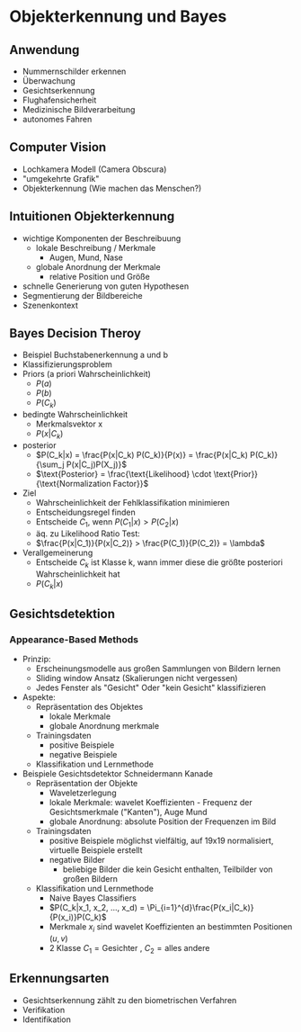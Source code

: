 # Objekterkennung und Bayes

## Anwendung
- Nummernschilder erkennen
- Überwachung
- Gesichtserkennung
- Flughafensicherheit
- Medizinische Bildverarbeitung
- autonomes Fahren

## Computer Vision
- Lochkamera Modell (Camera Obscura)
- "umgekehrte Grafik"
- Objekterkennung (Wie machen das Menschen?)

## Intuitionen Objekterkennung
- wichtige Komponenten der Beschreibuung
  - lokale Beschreibung / Merkmale
    - Augen, Mund, Nase
  - globale Anordnung der Merkmale
    - relative Position und Größe
- schnelle Generierung von guten Hypothesen
- Segmentierung der Bildbereiche
- Szenenkontext

## Bayes Decision Theroy
- Beispiel Buchstabenerkennung a und b
- Klassifizierungsproblem
- Priors (a priori Wahrscheinlichkeit)
  - $P(a)$
  - $P(b)$
  - $P(C_k)$
- bedingte Wahrscheinlichkeit
  - Merkmalsvektor x
  - $P(x | C_k)$
- posterior
  - $P(C_k|x) = \frac{P(x|C_k) P(C_k)}{P(x)} = \frac{P(x|C_k) P(C_k)}{\sum_j P(x|C_j)P(X_j)}$
  - $\text{Posterior} = \frac{\text{Likelihood} \cdot \text{Prior}}{\text{Normalization Factor}}$
- Ziel
  - Wahrscheinlichkeit der Fehlklassifikation minimieren
  - Entscheidungsregel finden
  - Entscheide $C_1$, wenn $P(C_1|x) > P(C_2|x)$
  - äq. zu Likelihood Ratio Test:
  - $\frac{P(x|C_1)}{P(x|C_2)} > \frac{P(C_1)}{P(C_2)} = \lambda$
- Verallgemeinerung
  - Entscheide $C_k$ ist Klasse k, wann immer diese die größte posteriori Wahrscheinlichkeit hat
  - $P(C_k|x)$

## Gesichtsdetektion
### Appearance-Based Methods
- Prinzip:
  - Erscheinungsmodelle aus großen Sammlungen von Bildern lernen
  - Sliding window Ansatz (Skalierungen nicht vergessen)
  - Jedes Fenster als "Gesicht" Oder "kein Gesicht" klassifizieren
- Aspekte:
  - Repräsentation des Objektes
    - lokale Merkmale
    - globale Anordnung merkmale
  - Trainingsdaten
    - positive Beispiele
    - negative Beispiele
  - Klassifikation und Lernmethode
- Beispiele Gesichtsdetektor Schneidermann Kanade 
  - Repräsentation der Objekte
    - Waveletzerlegung
    - lokale Merkmale: wavelet Koeffizienten - Frequenz der Gesichtsmerkmale ("Kanten"), Auge Mund
    - globale Anordnung: absolute Position der Frequenzen im Bild
  - Trainingsdaten
    - positive Beispiele möglichst vielfältig, auf 19x19 normalisiert, virtuelle Beispiele erstellt
    - negative Bilder
      - beliebige Bilder die kein Gesicht enthalten, Teilbilder von großen Bildern
  - Klassifikation und Lernmethode
    - Naive Bayes Classifiers
    - $P(C_k|x_1, x_2, ..., x_d) = \Pi_{i=1}^{d}\frac{P(x_i|C_k)}{P(x_i)}P(C_k)$
    - Merkmale $x_i$ sind wavelet Koeffizienten an bestimmten Positionen $(u, v)$
    - 2 Klasse $C_1 = \text{Gesichter }$, $C_2 = \text{alles andere}$

## Erkennungsarten
- Gesichtserkennung zählt zu den biometrischen Verfahren
- Verifikation
- Identifikation